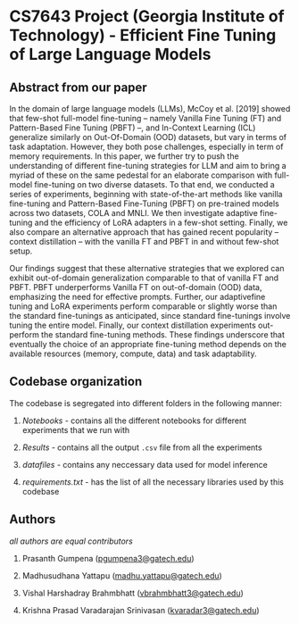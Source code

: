 # CS7643 Project (Georgia Institute of Technology) -  Efficient Fine Tuning of Large Language Models

## Abstract from our paper
In the domain of large language models (LLMs), McCoy et al. [2019] showed that few-shot full-model fine-tuning – namely Vanilla Fine Tuning (FT) and Pattern-Based Fine Tuning (PBFT) –, and In-Context Learning (ICL) generalize similarly on Out-Of-Domain (OOD) datasets, but vary in terms of task adaptation. However, they both pose challenges, especially in term of memory requirements. In this paper, we further try to push the understanding of different fine-tuning strategies for LLM and aim to bring a myriad of these on the same pedestal for an elaborate comparison with full-model fine-tuning on two diverse datasets. To that end, we conducted a series of experiments, beginning with state-of-the-art methods like vanilla fine-tuning and Pattern-Based Fine-Tuning (PBFT) on pre-trained models across two datasets, COLA and MNLI. We then investigate adaptive fine-tuning and the efficiency of LoRA adapters in a few-shot setting. Finally, we also compare an alternative approach that has gained recent popularity – context distillation – with the vanilla FT and PBFT in and without few-shot setup.

Our findings suggest that these alternative strategies that we explored can exhibit out-of-domain generalization comparable to that of vanilla FT and PBFT. PBFT underperforms Vanilla FT on out-of-domain (OOD) data, emphasizing the need for effective prompts. Further, our adaptivefine tuning and LoRA experiments perform comparable or slightly worse than the standard fine-tunings as anticipated, since standard fine-tunings involve tuning the entire model. Finally, our context distillation experiments out-perform the standard fine-tuning methods. These findings underscore that eventually the choice of an appropriate fine-tuning method depends on the available resources (memory, compute, data) and task adaptability.

## Codebase organization
The codebase is segregated into different folders in the following manner:

1. *Notebooks* - contains all the different notebooks for different experiments that we run with 

2. *Results* - contains all the output `.csv` file from all the experiments

3. *datafiles* - contains any neccessary data used for model inference

4. *requirements.txt* - has the list of all the necessary libraries used by this codebase

## Authors

*all authors are equal contributors*

1. Prasanth Gumpena (pgumpena3@gatech.edu)

2. Madhusudhana Yattapu (madhu.yattapu@gatech.edu)

3. Vishal Harshadray Brahmbhatt (vbrahmbhatt3@gatech.edu)

4. Krishna Prasad Varadarajan Srinivasan (kvaradar3@gatech.edu)
